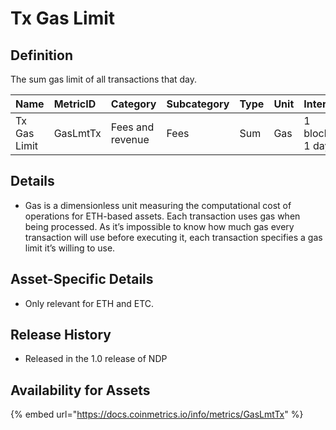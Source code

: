 # Tx Gas Limit

## Definition

The sum gas limit of all transactions that day.

| Name | MetricID | Category | Subcategory | Type | Unit | Interval |
| :--- | :--- | :--- | :--- | :--- | :--- | :--- |
| Tx Gas Limit | GasLmtTx | Fees and revenue | Fees | Sum | Gas | 1 block, 1 day |

## Details

* Gas is a dimensionless unit measuring the computational cost of operations for ETH-based assets. Each transaction uses gas when being processed. As it’s impossible to know how much gas every transaction will use before executing it, each transaction specifies a gas limit it’s willing to use.

## Asset-Specific Details

* Only relevant for ETH and ETC.

## Release History

* Released in the 1.0 release of NDP

## Availability for Assets

{% embed url="https://docs.coinmetrics.io/info/metrics/GasLmtTx" %}


